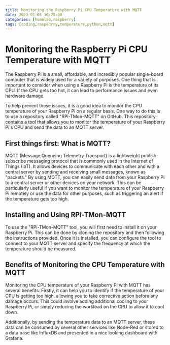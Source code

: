 ```yaml
---
title: Monitoring the Raspberry Pi CPU Temperature with MQTT
date: 2023-01-05 16:28:00
categories: [homelab,raspberry]
tags: [coding,raspebrry,temperature,python,mqtt]
---
```


# Monitoring the Raspberry Pi CPU Temperature with MQTT

The Raspberry Pi is a small, affordable, and incredibly popular single-board computer that is widely used for a variety of purposes. One thing that is important to consider when using a Raspberry Pi is the temperature of its CPU. If the CPU gets too hot, it can lead to performance issues and even hardware damage.
  
To help prevent these issues, it is a good idea to monitor the CPU temperature of your Raspberry Pi on a regular basis. One way to do this is to use a repository called "RPi-TMon-MQTT" on GitHub. This repository contains a tool that allows you to monitor the temperature of your Raspberry Pi's CPU and send the data to an MQTT server. 

## First things first: What is MQTT?
MQTT (Message Queueing Telemetry Transport) is a lightweight publish-subscribe messaging protocol that is commonly used in the Internet of Things (IoT). It allows devices to communicate with each other and with a central server by sending and receiving small messages, known as "packets." By using MQTT, you can easily send data from your Raspberry Pi to a central server or other devices on your network. This can be particularly useful if you want to monitor the temperature of your Raspberry Pi remotely or use the data for other purposes, such as triggering an alert if the temperature gets too high.

## Installing and Using RPi-TMon-MQTT
To use the "RPi-TMon-MQTT" tool, you will first need to install it on your Raspberry Pi. This can be done by cloning the repository and then following the instructions provided. Once it is installed, you can configure the tool to connect to your MQTT server and specify the frequency at which the temperature should be measured.

## Benefits of Monitoring the CPU Temperature with MQTT
Monitoring the CPU temperature of your Raspberry Pi with MQTT has several benefits. Firstly, it can help you to identify if the temperature of your CPU is getting too high, allowing you to take corrective action before any damage occurs. This could involve adding additional cooling to your Raspberry Pi, or simply reducing the workload on the CPU to allow it to cool down.

Additionally, by sending the temperature data to an MQTT server, these data can be consumed by several other services like Node-Red or stored to a data base like InfluxDB and presented in a nice looking dashboard with Grafana.
